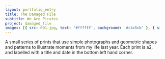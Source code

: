 ```yaml
---
layout: portfolio_entry
title: The Damaged File
subtitle: We Are Pirates
project: damaged_file
images: [{ src: 001.jpg, text: '#ffffff', background: '#c4c5cb' }, { src: 002.jpg, text: '#ffffff', background: '#c4c5cb' }, { src: 003.jpg, text: '#ffffff', background: '#c4c5cb' }, { src: 004.jpg, text: '#ffffff', background: '#c4c5cb' }, { src: 005.jpg, text: '#c7cad0', background: '#f6f6f6' }, { src: 006.jpg, text: '#c7cad0', background: '#ffffff' }, { src: 007.jpg, text: '#c7cad0', background: '#f6f6f6' }]
---
```

A small series of prints that use simple photographs and geometric shapes and patterns to illustrate moments from my life last year. Each print is a2, and labelled with a title and date in the bottom left hand corner.